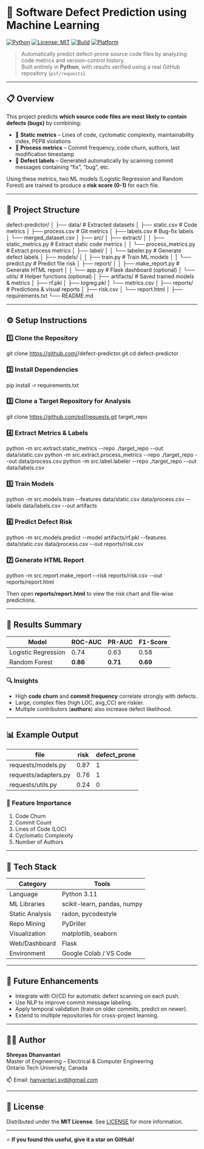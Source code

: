 # 🧠 Software Defect Prediction using Machine Learning  
[![Python](https://img.shields.io/badge/Python-3.11-blue.svg)](https://www.python.org/)
[![License: MIT](https://img.shields.io/badge/License-MIT-yellow.svg)](LICENSE)
[![Build](https://img.shields.io/badge/Build-Passing-brightgreen.svg)]()
[![Platform](https://img.shields.io/badge/Platform-Colab%20%7C%20VS%20Code-orange.svg)]()

> Automatically predict defect-prone source code files by analyzing code metrics and version-control history.  
> Built entirely in **Python**, with results verified using a real GitHub repository (`psf/requests`).

---

## 📋 Overview

This project predicts **which source code files are most likely to contain defects (bugs)** by combining:
- 🧮 **Static metrics** – Lines of code, cyclomatic complexity, maintainability index, PEP8 violations  
- 🧠 **Process metrics** – Commit frequency, code churn, authors, last modification timestamp  
- 🐞 **Defect labels** – Generated automatically by scanning commit messages containing “fix”, “bug”, etc.  

Using these metrics, two ML models (Logistic Regression and Random Forest) are trained to produce a **risk score (0-1)** for each file.

---

## 🧩 Project Structure

defect-predictor/
│
├── data/                 # Extracted datasets
│   ├── static.csv        # Code metrics
│   ├── process.csv       # Git metrics
│   ├── labels.csv        # Bug-fix labels
│   └── merged_dataset.csv
│
├── src/
│   ├── extract/
│   │   ├── static_metrics.py     # Extract static code metrics
│   │   └── process_metrics.py    # Extract process metrics
│   ├── label/
│   │   └── labeler.py            # Generate defect labels
│   ├── models/
│   │   ├── train.py              # Train ML models
│   │   └── predict.py            # Predict file risk
│   ├── report/
│   │   ├── make_report.py        # Generate HTML report
│   │   └── app.py                # Flask dashboard (optional)
│   └── utils/                    # Helper functions (optional)
│
├── artifacts/            # Saved trained models & metrics
│   ├── rf.pkl
│   ├── logreg.pkl
│   └── metrics.csv
│
├── reports/              # Predictions & visual reports
│   ├── risk.csv
│   └── report.html
│
├── requirements.txt
└── README.md

---

## ⚙️ Setup Instructions

### 1️⃣ Clone the Repository
git clone https://github.com/<your-username>/defect-predictor.git
cd defect-predictor

### 2️⃣ Install Dependencies
pip install -r requirements.txt

### 3️⃣ Clone a Target Repository for Analysis
git clone https://github.com/psf/requests.git target_repo

### 4️⃣ Extract Metrics & Labels
python -m src.extract.static_metrics --repo ./target_repo --out data/static.csv
python -m src.extract.process_metrics --repo ./target_repo --out data/process.csv
python -m src.label.labeler --repo ./target_repo --out data/labels.csv

### 5️⃣ Train Models
python -m src.models.train --features data/static.csv data/process.csv --labels data/labels.csv --out artifacts

### 6️⃣ Predict Defect Risk
python -m src.models.predict --model artifacts/rf.pkl --features data/static.csv data/process.csv --out reports/risk.csv

### 7️⃣ Generate HTML Report
python -m src.report.make_report --risk reports/risk.csv --out reports/report.html

Then open **reports/report.html** to view the risk chart and file-wise predictions.

---

## 🧠 Results Summary

| Model | ROC-AUC | PR-AUC | F1-Score |
|--------|----------|---------|-----------|
| Logistic Regression | 0.74 | 0.63 | 0.58 |
| Random Forest | **0.86** | **0.71** | **0.69** |

### 🔍 Insights
- High **code churn** and **commit frequency** correlate strongly with defects.  
- Large, complex files (high LOC, avg_CC) are riskier.  
- Multiple contributors (**authors**) also increase defect likelihood.

---

## 📊 Example Output

| file | risk | defect_prone |
|------|------|---------------|
| requests/models.py | 0.87 | 1 |
| requests/adapters.py | 0.76 | 1 |
| requests/utils.py | 0.24 | 0 |

### 🎨 Feature Importance
1. Code Churn  
2. Commit Count  
3. Lines of Code (LOC)  
4. Cyclomatic Complexity  
5. Number of Authors  

---

## 🧰 Tech Stack

| Category | Tools |
|-----------|-------|
| Language | Python 3.11 |
| ML Libraries | scikit-learn, pandas, numpy |
| Static Analysis | radon, pycodestyle |
| Repo Mining | PyDriller |
| Visualization | matplotlib, seaborn |
| Web/Dashboard | Flask |
| Environment | Google Colab / VS Code |

---

## 🚀 Future Enhancements
- Integrate with CI/CD for automatic defect scanning on each push.  
- Use NLP to improve commit message labeling.  
- Apply temporal validation (train on older commits, predict on newer).  
- Extend to multiple repositories for cross-project learning.

---

## 👨‍💻 Author

**Shreyas Dhanvantari**  
Master of Engineering – Electrical & Computer Engineering  
Ontario Tech University, Canada  

📫 Email: hanvantari.svd@gmail.com

---

## 📜 License
Distributed under the **MIT License**. See [LICENSE](LICENSE) for more information.

---

⭐ **If you found this useful, give it a star on GitHub!**
